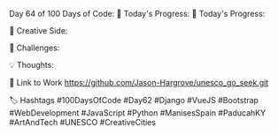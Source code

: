 Day 64 of 100 Days of Code:
🔧 Today's Progress:
🚗 Today's Progress:

🎨 Creative Side:

🔧 Challenges:

💡 Thoughts:

🔗 Link to Work
https://github.com/Jason-Hargrove/unesco_go_seek.git

🏷️ Hashtags
#100DaysOfCode
#Day62
#Django
#VueJS
#Bootstrap
#WebDevelopment
#JavaScript
#Python
#ManisesSpain
#PaducahKY
#ArtAndTech
#UNESCO
#CreativeCities
